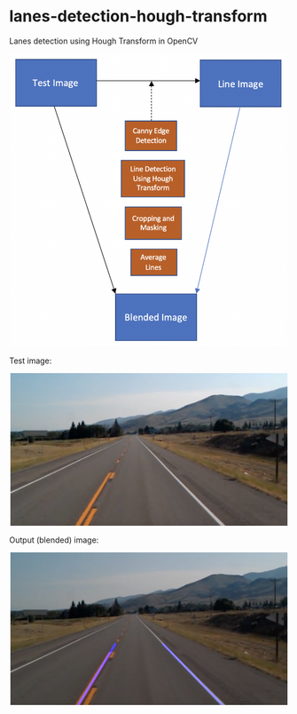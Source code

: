 # lanes-detection-hough-transform
Lanes detection using Hough Transform in OpenCV
<p align="center"><img src="https://github.com/dioz95/lanes-detection-hough-transform/blob/main/diagram.png" width=500/></p>

Test image:
<p align="center"><img src="https://github.com/dioz95/lanes-detection-hough-transform/blob/main/test_image.jpg" width=500/></p>

Output (blended) image:
<p align="center"><img src="https://github.com/dioz95/lanes-detection-hough-transform/blob/main/output.jpg" width=500/></p>
